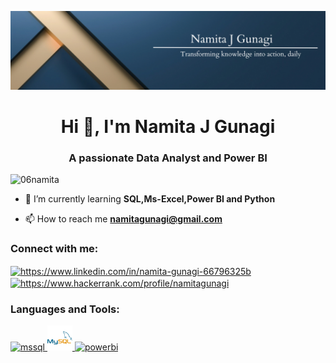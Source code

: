 ![logo](https://github.com/06namita/06namita/blob/main/Blue%20Gold%20Elegant%20Minimalist%20Digital%20Marketer%20LinkedIn%20Banner.png)
<h1 align="center">Hi 👋, I'm Namita J Gunagi</h1>
<h3 align="center">A passionate Data Analyst and Power BI</h3>

<p align="left"> <img src="https://komarev.com/ghpvc/?username=06namita&label=Profile%20views&color=0e75b6&style=flat" alt="06namita" /> </p>

- 🌱 I’m currently learning **SQL,Ms-Excel,Power BI and Python**

- 📫 How to reach me **namitagunagi@gmail.com**

<h3 align="left">Connect with me:</h3>
<p align="left">
<a href="https://linkedin.com/in/https://www.linkedin.com/in/namita-gunagi-66796325b" target="blank"><img align="center" src="https://raw.githubusercontent.com/rahuldkjain/github-profile-readme-generator/master/src/images/icons/Social/linked-in-alt.svg" alt="https://www.linkedin.com/in/namita-gunagi-66796325b" height="30" width="40" /></a>
<a href="https://www.hackerrank.com/https://www.hackerrank.com/profile/namitagunagi" target="blank"><img align="center" src="https://raw.githubusercontent.com/rahuldkjain/github-profile-readme-generator/master/src/images/icons/Social/hackerrank.svg" alt="https://www.hackerrank.com/profile/namitagunagi" height="30" width="40" /></a>
</p>

<h3 align="left">Languages and Tools:</h3>
<p align="left"> <a href="https://www.microsoft.com/en-us/sql-server" target="_blank" rel="noreferrer"> <img src="https://www.svgrepo.com/show/303229/microsoft-sql-server-logo.svg" alt="mssql" width="40" height="40"/> </a> <a href="https://www.mysql.com/" target="_blank" rel="noreferrer"> <img src="https://raw.githubusercontent.com/devicons/devicon/master/icons/mysql/mysql-original-wordmark.svg" alt="mysql" width="40" height="40"/> </a> 
  <a href="https://www.microsoft.com/en-us/power-platform/products/power-bi"> <img src="https://github.com/microsoft/PowerBI-Icons/blob/main/SVG/Power-BI.svg" alt="powerbi" width="40" height="40"/> </a> </p>
